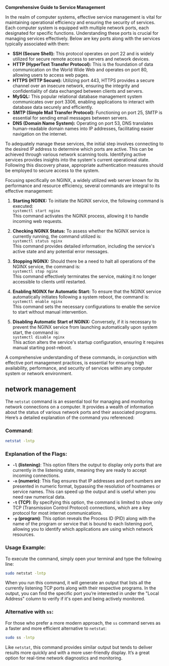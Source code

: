 **Comprehensive Guide to Service Management**

In the realm of computer systems, effective service management is vital for maintaining operational efficiency and ensuring the security of services. Each computer system is equipped with multiple network ports, each designated for specific functions. Understanding these ports is crucial for managing services effectively. Below are key ports along with the services typically associated with them:

- **SSH (Secure Shell):** This protocol operates on port 22 and is widely utilized for secure remote access to servers and network devices.
- **HTTP (HyperText Transfer Protocol):** This is the foundation of data communication on the World Wide Web and operates on port 80, allowing users to access web pages.
- **HTTPS (HTTP Secure):** Utilizing port 443, HTTPS provides a secure channel over an insecure network, ensuring the integrity and confidentiality of data exchanged between clients and servers.
- **MySQL:** This popular relational database management system communicates over port 3306, enabling applications to interact with database data securely and efficiently.
- **SMTP (Simple Mail Transfer Protocol):** Functioning on port 25, SMTP is essential for sending email messages between servers.
- **DNS (Domain Name System):** Operating on port 53, DNS translates human-readable domain names into IP addresses, facilitating easier navigation on the internet.

To adequately manage these services, the initial step involves connecting to the desired IP address to determine which ports are active. This can be achieved through various network scanning tools. Identifying active services provides insights into the system's current operational state. Following this discovery phase, appropriate authentication measures should be employed to secure access to the system.

Focusing specifically on NGINX, a widely utilized web server known for its performance and resource efficiency, several commands are integral to its effective management:

1. **Starting NGINX:** To initiate the NGINX service, the following command is executed:  
   `systemctl start nginx`  
   This command activates the NGINX process, allowing it to handle incoming web requests.

2. **Checking NGINX Status:** To assess whether the NGINX service is currently running, the command utilized is:  
   `systemctl status nginx`  
   This command provides detailed information, including the service's active state and any potential error messages.

3. **Stopping NGINX:** Should there be a need to halt all operations of the NGINX service, the command is:  
   `systemctl stop nginx`  
   This command effectively terminates the service, making it no longer accessible to clients until restarted.

4. **Enabling NGINX for Automatic Start:** To ensure that the NGINX service automatically initiates following a system reboot, the command is:  
   `systemctl enable nginx`  
   This command sets the necessary configurations to enable the service to start without manual intervention.

5. **Disabling Automatic Start of NGINX:** Conversely, if it is necessary to prevent the NGINX service from launching automatically upon system start, the command is:  
   `systemctl disable nginx`  
   This action alters the service's startup configuration, ensuring it requires manual starting post-reboot.

A comprehensive understanding of these commands, in conjunction with effective port management practices, is essential for ensuring high availability, performance, and security of services within any computer system or network environment.
 
 network management
 ---------------------------------------
The `netstat` command is an essential tool for managing and monitoring network connections on a computer. It provides a wealth of information about the status of various network ports and their associated programs. Here’s a detailed explanation of the command you referenced:

### Command:
```bash
netstat -lntp
```

### Explanation of the Flags:
- **`-l` (listening)**: This option filters the output to display only ports that are currently in the listening state, meaning they are ready to accept incoming connections.
- **`-n` (numeric)**: This flag ensures that IP addresses and port numbers are presented in numeric format, bypassing the resolution of hostnames or service names. This can speed up the output and is useful when you need raw numerical data.
- **`-t` (TCP)**: By specifying this option, the command is limited to show only TCP (Transmission Control Protocol) connections, which are a key protocol for most internet communications.
- **`-p` (program)**: This option reveals the Process ID (PID) along with the name of the program or service that is bound to each listening port, allowing you to identify which applications are using which network resources.

### Usage Example:
To execute the command, simply open your terminal and type the following line:

```bash
sudo netstat -lntp
```

When you run this command, it will generate an output that lists all the currently listening TCP ports along with their respective programs. In the output, you can find the specific port you’re interested in under the "Local Address" column to verify if it's open and being actively monitored.

### Alternative with `ss`:
For those who prefer a more modern approach, the `ss` command serves as a faster and more efficient alternative to `netstat`:

```bash
sudo ss -lntp
```

Like `netstat`, this command provides similar output but tends to deliver results more quickly and with a more user-friendly display. It’s a great option for real-time network diagnostics and monitoring.
 
 
